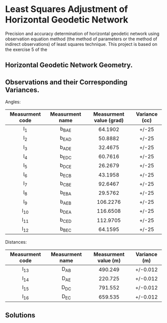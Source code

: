 # Least Squares Adjustment of Horizontal Geodetic Network
Precision and accuracy determination of horizontal geodetic network using observation equation method (the method of parameters or the method of indirect observations) of least squares technique. This project is based on the exercise 5 of the 

## Horizontal Geodetic Network Geometry.

## Observations and their Corresponding Variances.

 Angles:                                                                  
 
| Measurment code | Measurment name | Measurment value (grad) | Variance (cc) |  
|:---------------:|:---------------:|:-----------------------:|:-------------:|
| l<sub>1</sub>   |b<sub>BAE</sub>  | 64.1902                 |+/-25          |    
| l<sub>2</sub>   |b<sub>EAD</sub>  | 50.8882                 |+/-25          | 
| l<sub>3</sub>   |b<sub>ADE</sub>  | 32.4675                 |+/-25          | 
| l<sub>4</sub>   |b<sub>EDC</sub>  | 60.7616                 |+/-25          | 
| l<sub>5</sub>   |b<sub>DCE</sub>  | 26.2679                 |+/-25          | 
| l<sub>6</sub>   |b<sub>ECB</sub>  | 43.1958                 |+/-25          | 
| l<sub>7</sub>   |b<sub>CBE</sub>  | 92.6467                 |+/-25          | 
| l<sub>8</sub>   |b<sub>EBA</sub>  | 29.5762                 |+/-25          | 
| l<sub>9</sub>   |b<sub>AEB</sub>  | 106.2276                |+/-25          | 
| l<sub>10</sub>  |b<sub>DEA</sub>  | 116.6508                |+/-25          | 
| l<sub>11</sub>  |b<sub>CED</sub>  | 112.9705                |+/-25          | 
| l<sub>12</sub>  |b<sub>BEC</sub>  | 64.1595                 |+/-25          | 

 Distances:                                                                  
 
| Measurment code | Measurment name | Measurment value (m) | Variance (m)  |  
|:---------------:|:---------------:|:--------------------:|:-------------:|
| l<sub>13</sub>  |D<sub>AB</sub>   | 490.249              |+/-0.012       |    
| l<sub>14</sub>  |D<sub>AE</sub>   | 220.725              |+/-0.012       | 
| l<sub>15</sub>  |D<sub>DC</sub>   | 791.552              |+/-0.012       | 
| l<sub>16</sub>  |D<sub>EC</sub>   | 659.535              |+/-0.012       | 


## Solutions
